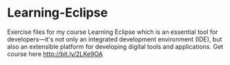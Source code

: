# Learning-Eclipse
Exercise files for my course Learning Eclipse which is an essential tool for developers—it's not only an integrated development environment (IDE), but also an extensible platform for developing digital tools and applications. Get course here http://bit.ly/2LKe9OA 
